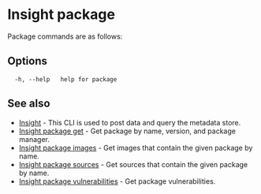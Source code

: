 # Insight package

Package commands are as follows:

## <a id='options'></a>Options

```
  -h, --help   help for package
```

## <a id='see-also'></a>See also

* [Insight](insight.md)	 - This CLI is used to post data and query the metadata store.
* [Insight package get](insight_package_get.md)	 - Get package by name, version, and package manager.
* [Insight package images](insight_package_images.md)	 - Get images that contain the given package by name.
* [Insight package sources](insight_package_sources.md)	 - Get sources that contain the given package by name.
* [Insight package vulnerabilities](insight_package_vulnerabilities.md)	 - Get package vulnerabilities.
